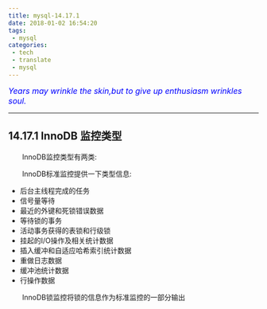 ```yaml
---
title: mysql-14.17.1
date: 2018-01-02 16:54:20
tags:
 - mysql
categories:
 - tech
 - translate
 - mysql
---
```



<font color='blue' style="font-style:italic" size="3">Years may wrinkle the skin,but to give up enthusiasm wrinkles soul.</font>

------

## 14.17.1 InnoDB 监控类型
 
 &emsp;&emsp;InnoDB监控类型有两类:

 &emsp;&emsp;InnoDB标准监控提供一下类型信息:
 
 - 后台主线程完成的任务
 - 信号量等待
 - 最近的外键和死锁错误数据
 - 等待锁的事务
 - 活动事务获得的表锁和行级锁
 - 挂起的I/O操作及相关统计数据
 - 插入缓冲和自适应哈希索引统计数据
 - 重做日志数据
 - 缓冲池统计数据
 - 行操作数据
 
 &emsp;&emsp;InnoDB锁监控将锁的信息作为标准监控的一部分输出